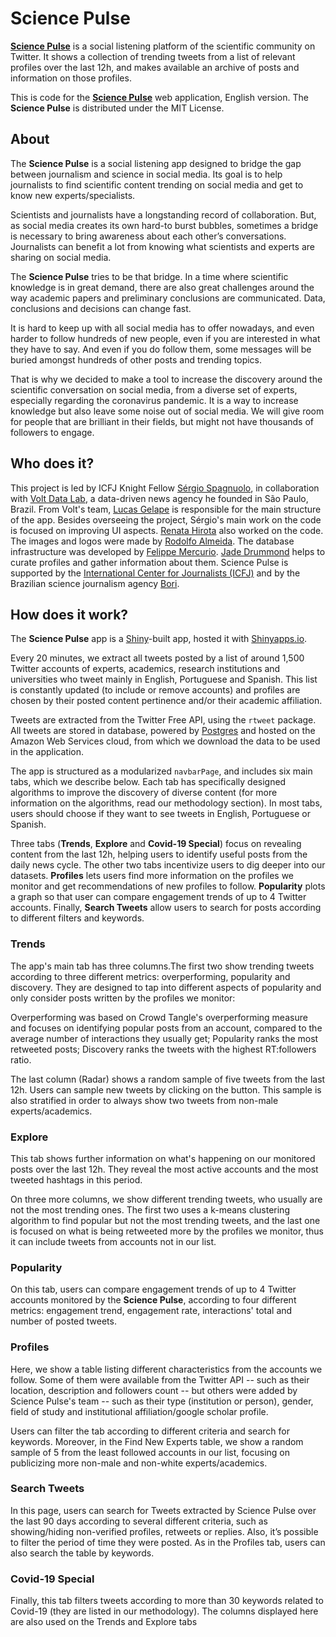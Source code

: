 # Science Pulse

[**Science Pulse**](https://sciencepulse.org/eng/) is a social listening platform of the scientific community on Twitter. It shows a collection of trending tweets from a list of relevant profiles over the last 12h, and makes available an archive of posts and information on those profiles.

This is code for the [**Science Pulse**](https://nucleojor.shinyapps.io/science_pulse_eng/) web application, English version. The **Science Pulse** is distributed under the MIT License.

## About 

The **Science Pulse** is a social listening app designed to bridge the gap between journalism and science in social media. Its goal is to help journalists to find scientific content trending on social media and get to know new experts/specialists.

Scientists and journalists have a longstanding record of collaboration. But, as social media creates its own hard-to burst bubbles, sometimes a bridge is necessary to bring awareness about each other’s conversations. Journalists can benefit a lot from knowing what scientists and experts are sharing on social media.

The **Science Pulse** tries to be that bridge. In a time where scientific knowledge is in great demand, there are also great challenges around the way academic papers and preliminary conclusions are communicated. Data, conclusions and decisions can change fast.

It is hard to keep up with all social media has to offer nowadays, and even harder to follow hundreds of new people, even if you are interested in what they have to say. And even if you do follow them, some messages will be buried amongst hundreds of other posts and trending topics.

That is why we decided to make a tool to increase the discovery around the scientific conversation on social media, from a diverse set of experts, especially regarding the coronavirus pandemic. It is a way to increase knowledge but also leave some noise out of social media. We will give room for people that are brilliant in their fields, but might not have thousands of followers to engage.

## Who does it?

This project is led by ICFJ Knight Fellow [Sérgio Spagnuolo](https://twitter.com/sergiospagnuolo), in collaboration with [Volt Data Lab](https://voltdata.info/en/), a data-driven news agency he founded in São Paulo, Brazil. From Volt's team, [Lucas Gelape](https://twitter.com/lgelape) is responsible for the main structure of the app. Besides overseeing the project, Sérgio's main work on the code is focused on improving UI aspects. [Renata Hirota](https://twitter.com/renata_mh) also worked on the code. The images and logos were made by [Rodolfo Almeida](https://twitter.com/rodolfoalmd). The database infrastructure was developed by [Felippe Mercurio](https://twitter.com/ztock). [Jade Drummond](https://twitter.com/jade_dru) helps to curate profiles and gather information about them. Science Pulse is supported by the [International Center for Journalists (ICFJ)](https://www.icfj.org/) and by the Brazilian science journalism agency [Bori](https://abori.com.br/).

## How does it work?

The **Science Pulse** app is a [Shiny](https://shiny.rstudio.com/)-built app, hosted it with [Shinyapps.io](https://www.shinyapps.io/). 

Every 20 minutes, we extract all tweets posted by a list of around 1,500 Twitter accounts of experts, academics, research institutions and universities who tweet mainly in English, Portuguese and Spanish. This list is constantly updated (to include or remove accounts) and profiles are chosen by their posted content pertinence and/or their academic affiliation. 

Tweets are extracted from the Twitter Free API, using the `rtweet` package. All tweets are stored in database, powered by [Postgres](https://www.postgresql.org/) and hosted on the Amazon Web Services cloud, from which we download the data to be used in the application. 

The app is structured as a modularized `navbarPage`, and includes six main tabs, which we describe below. Each tab has specifically designed algorithms to improve the discovery of diverse content (for more information on the algorithms, read our methodology section). In most tabs, users should choose if they want to see tweets in English, Portuguese or Spanish. 

Three tabs (**Trends**, **Explore** and **Covid-19 Special**) focus on revealing content from the last 12h, helping users to identify useful posts from the daily news cycle. The other two tabs incentivize users to dig deeper into our datasets. **Profiles** lets users find more information on the profiles we monitor and get recommendations of new profiles to follow. **Popularity** plots a graph so that user can compare engagement trends of up to 4 Twitter accounts. Finally, **Search Tweets** allow users to search for posts according to different filters and keywords.

### Trends

The app's main tab has three columns.The first two show trending tweets according to three different metrics: overperforming, popularity and discovery. They are designed to tap into different aspects of popularity and only consider posts written by the profiles we monitor: 

Overperforming was based on Crowd Tangle's overperforming measure and focuses on identifying popular posts from an account, compared to the average number of interactions they usually get;
Popularity ranks the most retweeted posts;
Discovery ranks the tweets with the highest RT:followers ratio.

The last column (Radar) shows a random sample of five tweets from the last 12h. Users can sample new tweets by clicking on the button. This sample is also stratified in order to always show two tweets from non-male experts/academics.

### Explore

This tab shows further information on what's happening on our monitored posts over the last 12h. They reveal the most active accounts and the most tweeted hashtags in this period.

On three more columns, we show different trending tweets, who usually are not the most trending ones. The first two uses a k-means clustering algorithm to find popular but not the most trending tweets, and the last one is focused on what is being retweeted more by the profiles we monitor, thus it can include tweets from accounts not in our list.

### Popularity

On this tab, users can compare engagement trends of up to 4 Twitter accounts monitored by the **Science Pulse**, according to four different metrics: engagement trend, engagement rate, interactions' total and number of posted tweets.

### Profiles

Here, we show a table listing different characteristics from the accounts we follow. Some of them were available from the Twitter API -- such as their location, description and followers count -- but others were added by Science Pulse's team -- such as their type (institution or person), gender, field of study and institutional affiliation/google scholar profile.

Users can filter the tab according to different criteria and search for keywords. Moreover, in the Find New Experts table, we show a random sample of 5 from the least followed accounts in our list, focusing on publicizing more non-male and non-white experts/academics.

### Search Tweets

In this page, users can search for Tweets extracted by Science Pulse over the last 90 days according to several different criteria, such as showing/hiding non-verified profiles, retweets or replies. Also, it’s possible to filter the period of time they were posted. As in the Profiles tab, users can also search the table by keywords.

### Covid-19 Special

Finally, this tab filters tweets according to more than 30 keywords related to Covid-19 (they are listed in our methodology). The columns displayed here are also used on the Trends and Explore tabs

